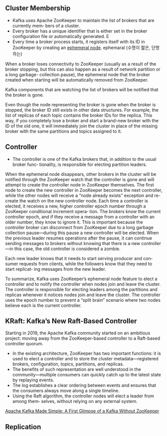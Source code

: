 ##  Cluster Membership

- Kafka uses Apache ZooKeeper to maintain the list of brokers that are currently mem‐ bers of a cluster. 
- Every broker has a unique identifier that is either set in the broker configuration file or automatically generated. E
- Every time a broker process starts, it registers itself with its ID in ZooKeeper by creating an [ephemeral node](https://zookeeper.apache.org/doc/r3.4.8/zookeeperProgrammers.html#Ephemeral+Nodes). ephemaral (수명이 짧은, 단명하는)


When a broker loses connectivity to ZooKeeper (usually as a result of the broker stopping, but this can also happen as a result of network partition or a long garbage- collection pause), the ephemeral node that the broker created when starting will be automatically removed from ZooKeeper. 

Kafka components that are watching the list of brokers will be notified that the broker is gone.


<!-- 이 부분 이해 덜 되었음 -->
Even though the node representing the broker is gone when the broker is stopped, the broker ID still exists in other data structures. For example, the list of replicas of each topic  contains the broker IDs for the replica. This way, if you completely lose a broker and start a brand-new broker with the ID of the old one, it will immediately join the cluster in place of the missing broker with the same partitions and topics assigned to it.


<!-- 여기도 다시 볼 것 -->
## Controller

- The controller is one of the Kafka brokers that, in addition to the usual broker func‐ tionality, is responsible for electing partition leaders.

When the ephemeral node disappears, other brokers in the cluster will be notified through the ZooKeeper watch that the controller is gone and will attempt to create the controller node in ZooKeeper themselves. The first node to create the new controller in ZooKeeper becomes the next controller, while the other nodes will receive a “node already exists” exception and re-create the watch on the new controller node. Each time a controller is elected, it receives a new, higher controller epoch number through a ZooKeeper conditional increment opera‐ tion. The brokers know the current controller epoch, and if they receive a message from a controller with an older number, they know to ignore it. This is important because the controller broker can disconnect from ZooKeeper due to a long garbage collection pause—during this pause a new controller will be elected. When the previous leader resumes operations after the pause, it can continue sending messages to brokers without knowing that there is a new controller—in this case, the old controller is considered a zombie.

Each new leader knows that it needs to start serving producer and con‐ sumer requests from clients, while the followers know that they need to start replicat‐ ing messages from the new leader.

To summarize, Kafka uses ZooKeeper’s ephemeral node feature to elect a controller and to notify the controller when nodes join and leave the cluster. The controller is responsible for electing leaders among the partitions and replicas whenever it notices nodes join and leave the cluster. The controller uses the epoch number to prevent a “split brain” scenario where two nodes believe each is the current controller.


## KRaft: Kafka’s New Raft-Based Controller

Starting in 2019, the Apache Kafka community started on an ambitious project: moving away from the ZooKeeper-based controller to a Raft-based controller quorum.


- In the existing architecture, ZooKeeper has two important functions: it is used to elect a controller and to store the cluster metadata—registered brokers, configuration, topics, partitions, and replicas.
- The benefits of such representation are well understood in the community—multiple consumers can quickly catch up to the latest state by replaying events. 
- The log establishes a clear ordering between events and ensures that the consumers always move along a single timeline.
- Using the Raft algorithm, the controller nodes will elect a leader from among them‐ selves, without relying on any external system.

[Apache Kafka Made Simple: A First Glimpse of a Kafka Without ZooKeeper](https://www.confluent.io/blog/kafka-without-zookeeper-a-sneak-peek/)


## Replication

